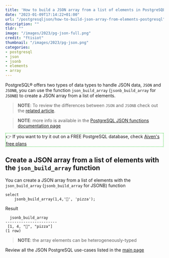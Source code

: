 ```yaml
---
title: 'How to build a JSON array from a list of elements in PostgreSQL®'
date: "2023-01-09T17:14:22+01:00"
url: "/postgresqljson/how-to-build-json-array-from-elements-postgresql"
description: ""
tldr: ""
image: "/images/2023/pg-json-full.png"
credit: "ftisiot"
thumbnail: "/images/2023/pg-json.png"
categories:
- postgresql
- json
- jsonb
- elements
- array
---
```


PostgreSQL® offers two types of data types to handle JSON data, `JSON` and `JSONB`, you can use the function `json_build_array` (`jsonb_build_array` for `JSONB`) to create a JSON array from a list of elements.

<!--more-->

> **NOTE**: To review the differences between `JSON` and `JSONB` check out the [related article](/postgresqljson/what-are-the-differences-json-jsonb-postgresql).

> **NOTE**: more info is available in the [PostgreSQL JSON functions documentation page](https://www.postgresql.org/docs/current/functions-json.html)

<p style="border:2px dotted #77dd77;"> 👉 If you want to try it out on a FREE PostgreSQL database, check <a href="https://console.aiven.io/signup">Aiven's free plans</a></p>


## Create a JSON array from a list of elements with the `json_build_array` function

You can create a JSON array from a list of elements with the `json_build_array` (`jsonb_build_array` for JSONB) function

```
select 
    jsonb_build_array(1,4,'🍌', 'pizza');
```

Result

```
  jsonb_build_array
-----------------------
 [1, 4, "🍌", "pizza"]
(1 row)
```

> **NOTE**: the array elements can be heterogeneously-typed

Review all the JSON PostgreSQL use-cases listed in the [main page](/postgresqljson/main)

